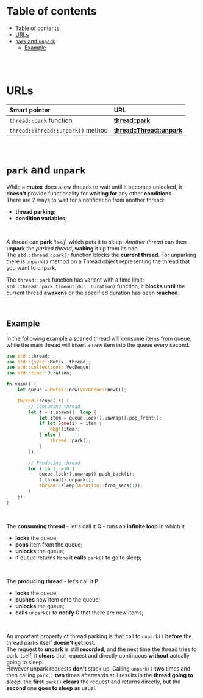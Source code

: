 # Table of contents
- [Table of contents](#table-of-contents)
- [URLs](#urls)
- [`park` and `unpark`](#park-and-unpark)
  - [Example](#example)

<br>

<br>

# URLs
|Smart pointer|URL|
|:----|:------------|
|`thread::park` function|[**thread::park**](https://doc.rust-lang.org/std/thread/fn.park.html)|
|`thread::Thread::unpark()` method|[**thread::Thread::unpark**](https://doc.rust-lang.org/std/thread/struct.Thread.html#method.unpark)|

<br>

# `park` and `unpark`
While a **mutex** does allow threads to wait until it becomes unlocked, it **doesn't** provide functionality for **waiting for** any other **conditions**.<br>
There are 2 ways to wait for a notification from another thread:
- **thread parking**;
- **condition variables**;

<br>

A thread can **park** *itself*, which puts it to sleep. *Another thread* can then **unpark** the *parked thread*, **waking** it up from its nap.<br>
The `std::thread::park()` function blocks the **current thread**. For unparking there is `unpark()` method on a Thread object representing the thread that you want to unpark.<br>

The `thread::park` function has variant with a time limit: `std::thread::park_timeout(dur: Duration)` function, it **blocks until** the current thread **awakens** or the specified duration has been **reached**.<br>

<br>

## Example
In the following example a spaned thread will consume items from queue, while the main thread will insert a new item into the queue every second.<br>
```Rust
use std::thread;
use std::{sync::Mutex, thread};
use std::collections::VecDeque;
use std::time::Duration;

fn main() {
    let queue = Mutex::new(VecDeque::new());

    thread::scope(|s| {
        // Consuming thread
        let t = s.spawn(|| loop {
            let item = queue.lock().unwrap().pop_front();
            if let Some(i) = item {
                dbg!(item);
            } else {
                thread::park();
            }
        });

        // Producing thread
        for i in 1..=10 {
            queue.lock().unwrap().push_back(i);
            t.thread().unpark();
            thread::sleep(Duration::from_secs(1));
        }
    });
}
```

<br>

The **consuming thread** - let's call it **C** - runs an **infinite loop** in which it
- **locks** the queue;
- **pops** item from the queue;
- **unlocks** the queue;
- if queue returns `None` it **calls** `park()` to go to sleep;

<br>

The **producing thread** - let's call it **P**:
- **locks** the queue;
- **pushes** new item onto the queue;
- **unlocks** the queue;
- **calls** `unpark()` to **notify C** that there are new items;

<br>

An important property of thread parking is that call to `unpark()` **before** the thread parks itself **doesn't get lost**.<br>
The request to **unpark** is still **recorded**, and the next time the thread tries to park itself, it **clears** that request and directly continuous **without** actually going to sleep.<br>
However unpark requests **don't** stack up. Calling `unpark()` **two** times and then calling `park()` **two** times afterwards still results in the **thread going to sleep**. the **first** `park()` **clears** the request and returns directly, but the **second** one **goes to sleep** as usual.<br>
